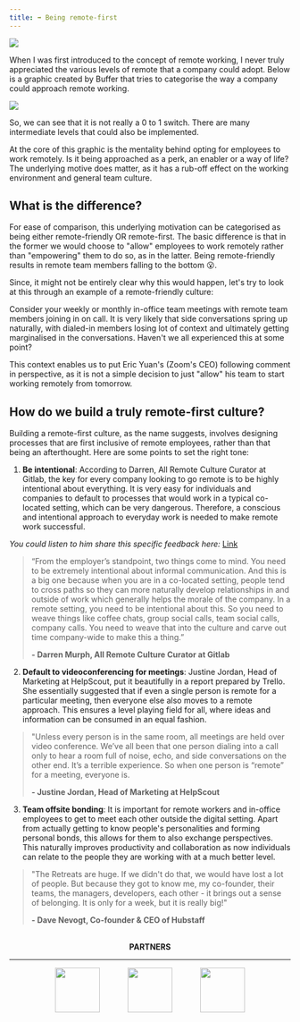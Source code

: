 ```yaml
---
title: ➡️ Being remote-first
---
```


![](/assets/being_remote_first.png)

When I was first introduced to the concept of remote working, I never truly appreciated the various levels of remote that a company could adopt. Below is a graphic created by Buffer that tries to categorise the way a company could approach remote working.

![](https://storage.googleapis.com/slite-api-files-production/files/aeeaf8b8-7ec6-419d-a608-c3686ba0a890/image.png)

So, we can see that it is not really a 0 to 1 switch. There are many intermediate levels that could also be implemented.

At the core of this graphic is the mentality behind opting for employees to work remotely. Is it being approached as a perk, an enabler or a way of life? The underlying motive does matter, as it has a rub-off effect on the working environment and general team culture.

## What is the difference?

For ease of comparison, this underlying motivation can be categorised as being either remote-friendly OR remote-first. The basic difference is that in the former we would choose to "allow" employees to work remotely rather than "empowering" them to do so, as in the latter. Being remote-friendly results in remote team members falling to the bottom 😮.

Since, it might not be entirely clear why this would happen, let's try to look at this through an example of a remote-friendly culture:

Consider your weekly or monthly in-office team meetings with remote team members joining in on call. It is very likely that side conversations spring up naturally, with dialed-in members losing lot of context and ultimately getting marginalised in the conversations. Haven't we all experienced this at some point?

This context enables us to put Eric Yuan's (Zoom's CEO) following comment in perspective, as it is not a simple decision to just "allow" his team to start working remotely from tomorrow.

<ClientOnly>
  <Tweet id="1192509196740087809" :options="{ conversation: 'none' }" />
</ClientOnly>

## How do we build a truly remote-first culture?

Building a remote-first culture, as the name suggests, involves designing processes that are first inclusive of remote employees, rather than that being an afterthought. Here are some points to set the right tone:

1) **Be intentional**: According to Darren, All Remote Culture Curator at Gitlab, the key for every company looking to go remote is to be highly intentional about everything. It is very easy for individuals and companies to default to processes that would work in a typical co-located setting, which can be very dangerous. Therefore, a conscious and intentional approach to everyday work is needed to make remote work successful.

*You could listen to him share this specific feedback here:* [Link](https://soundcloud.com/remote-tools/the-remote-working-show-darren-murph-all-remote-culture-curator-at-gitlab#t=20:22)

> “From the employer’s standpoint, two things come to mind. You need to be extremely intentional about informal communication. And this is a big one because when you are in a co-located setting, people tend to cross paths so they can more naturally develop relationships in and outside of work which generally helps the morale of the company. In a remote setting, you need to be intentional about this. So you need to weave things like coffee chats, group social calls, team social calls, company calls. You need to weave that into the culture and carve out time company-wide to make this a thing.”
>
> **- Darren Murph, All Remote Culture Curator at Gitlab**

2) **Default to videoconferencing for meetings**: Justine Jordan, Head of Marketing at HelpScout, put it beautifully in a report prepared by Trello. She essentially suggested that if even a single person is remote for a particular meeting, then everyone else also moves to a remote approach. This ensures a level playing field for all, where ideas and information can be consumed in an equal fashion.

> "Unless every person is in the same room, all meetings are held over video conference. We’ve all been that one person dialing into a call only to hear a room full of noise, echo, and side conversations on the other end. It’s a terrible experience. So when one person is “remote” for a meeting, everyone is.
>
> **- Justine Jordan, Head of Marketing at HelpScout**

3) **Team offsite bonding**: It is important for remote workers and in-office employees to get to meet each other outside the digital setting. Apart from actually getting to know people's personalities and forming personal bonds, this allows for them to also exchange perspectives. This naturally improves productivity and collaboration as now individuals can relate to the people they are working with at a much better level.

> "The Retreats are huge. If we didn't do that, we would have lost a lot of people. But because they got to know me, my co-founder, their teams, the managers, developers, each other - it brings out a sense of belonging. It is only for a week, but it is really big!"
>
> **- Dave Nevogt, Co-founder & CEO of Hubstaff**

<style>
@media only screen and (max-width: 600px) {
  .partner-logo {
    width:40px;
  }
}
</style>
<br>
<center>
<b>PARTNERS</b>
<hr>
<a href="https://www.flexiple.com" target="_blank"><img class="partner-logo" src="/assets/flexiple-logo-monogram.jpg" width=80/></a>
&emsp;&emsp;&emsp;
<a href="https://weworkremotely.com" target="_blank"><img class="partner-logo" src="/assets/WWR.png" width=80/></a>
&emsp;&emsp;&emsp;
<a href="https://runningremote.com" target="_blank"><img class="partner-logo" src="/assets/running-remote.jpg" width=80/></a>
</center>
